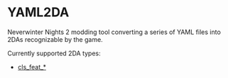 # YAML2DA
Neverwinter Nights 2 modding tool converting a series of YAML files into 2DAs recognizable by the game.

Currently supported 2DA types:
- [cls_feat_*](https://nwn2.fandom.com/wiki/Cls_feat_*.2da)
